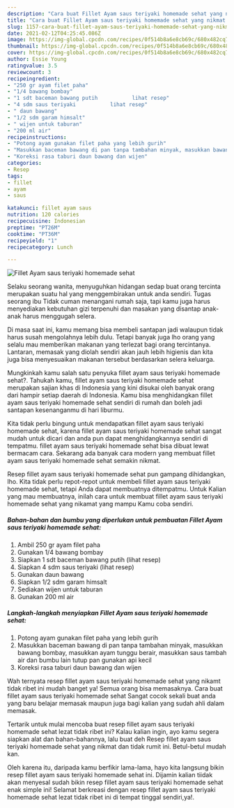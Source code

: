```yaml
---
description: "Cara buat Fillet Ayam saus teriyaki homemade sehat yang nikmat dan Mudah Dibuat"
title: "Cara buat Fillet Ayam saus teriyaki homemade sehat yang nikmat dan Mudah Dibuat"
slug: 1157-cara-buat-fillet-ayam-saus-teriyaki-homemade-sehat-yang-nikmat-dan-mudah-dibuat
date: 2021-02-12T04:25:45.086Z
image: https://img-global.cpcdn.com/recipes/0f514b8a6e8cb69c/680x482cq70/fillet-ayam-saus-teriyaki-homemade-sehat-foto-resep-utama.jpg
thumbnail: https://img-global.cpcdn.com/recipes/0f514b8a6e8cb69c/680x482cq70/fillet-ayam-saus-teriyaki-homemade-sehat-foto-resep-utama.jpg
cover: https://img-global.cpcdn.com/recipes/0f514b8a6e8cb69c/680x482cq70/fillet-ayam-saus-teriyaki-homemade-sehat-foto-resep-utama.jpg
author: Essie Young
ratingvalue: 3.5
reviewcount: 3
recipeingredient:
- "250 gr ayam filet paha"
- "1/4 bawang bombay"
- "1 sdt baceman bawang putih           lihat resep"
- "4 sdm saus teriyaki           lihat resep"
- " daun bawang"
- "1/2 sdm garam himsalt"
- " wijen untuk taburan"
- "200 ml air"
recipeinstructions:
- "Potong ayam gunakan filet paha yang lebih gurih"
- "Masukkan baceman bawang di pan tanpa tambahan minyak, masukkan bawang bombay, masukkan ayam tunggu berair, masukkan saus tambah air dan bumbu lain tutup pan gunakan api kecil"
- "Koreksi rasa taburi daun bawang dan wijen"
categories:
- Resep
tags:
- fillet
- ayam
- saus

katakunci: fillet ayam saus 
nutrition: 120 calories
recipecuisine: Indonesian
preptime: "PT26M"
cooktime: "PT36M"
recipeyield: "1"
recipecategory: Lunch

---
```



![Fillet Ayam saus teriyaki homemade sehat](https://img-global.cpcdn.com/recipes/0f514b8a6e8cb69c/680x482cq70/fillet-ayam-saus-teriyaki-homemade-sehat-foto-resep-utama.jpg)

Selaku seorang wanita, menyuguhkan hidangan sedap buat orang tercinta merupakan suatu hal yang menggembirakan untuk anda sendiri. Tugas seorang ibu Tidak cuman menangani rumah saja, tapi kamu juga harus menyediakan kebutuhan gizi terpenuhi dan masakan yang disantap anak-anak harus menggugah selera.

Di masa  saat ini, kamu memang bisa membeli santapan jadi walaupun tidak harus susah mengolahnya lebih dulu. Tetapi banyak juga lho orang yang selalu mau memberikan makanan yang terlezat bagi orang tercintanya. Lantaran, memasak yang diolah sendiri akan jauh lebih higienis dan kita juga bisa menyesuaikan makanan tersebut berdasarkan selera keluarga. 



Mungkinkah kamu salah satu penyuka fillet ayam saus teriyaki homemade sehat?. Tahukah kamu, fillet ayam saus teriyaki homemade sehat merupakan sajian khas di Indonesia yang kini disukai oleh banyak orang dari hampir setiap daerah di Indonesia. Kamu bisa menghidangkan fillet ayam saus teriyaki homemade sehat sendiri di rumah dan boleh jadi santapan kesenanganmu di hari liburmu.

Kita tidak perlu bingung untuk mendapatkan fillet ayam saus teriyaki homemade sehat, karena fillet ayam saus teriyaki homemade sehat sangat mudah untuk dicari dan anda pun dapat menghidangkannya sendiri di tempatmu. fillet ayam saus teriyaki homemade sehat bisa dibuat lewat bermacam cara. Sekarang ada banyak cara modern yang membuat fillet ayam saus teriyaki homemade sehat semakin nikmat.

Resep fillet ayam saus teriyaki homemade sehat pun gampang dihidangkan, lho. Kita tidak perlu repot-repot untuk membeli fillet ayam saus teriyaki homemade sehat, tetapi Anda dapat membuatnya ditempatmu. Untuk Kalian yang mau membuatnya, inilah cara untuk membuat fillet ayam saus teriyaki homemade sehat yang nikamat yang mampu Kamu coba sendiri.

<!--inarticleads1-->

##### Bahan-bahan dan bumbu yang diperlukan untuk pembuatan Fillet Ayam saus teriyaki homemade sehat:

1. Ambil 250 gr ayam filet paha
1. Gunakan 1/4 bawang bombay
1. Siapkan 1 sdt baceman bawang putih           (lihat resep)
1. Siapkan 4 sdm saus teriyaki           (lihat resep)
1. Gunakan  daun bawang
1. Siapkan 1/2 sdm garam himsalt
1. Sediakan  wijen untuk taburan
1. Gunakan 200 ml air




<!--inarticleads2-->

##### Langkah-langkah menyiapkan Fillet Ayam saus teriyaki homemade sehat:

1. Potong ayam gunakan filet paha yang lebih gurih
1. Masukkan baceman bawang di pan tanpa tambahan minyak, masukkan bawang bombay, masukkan ayam tunggu berair, masukkan saus tambah air dan bumbu lain tutup pan gunakan api kecil
1. Koreksi rasa taburi daun bawang dan wijen




Wah ternyata resep fillet ayam saus teriyaki homemade sehat yang nikamt tidak ribet ini mudah banget ya! Semua orang bisa memasaknya. Cara buat fillet ayam saus teriyaki homemade sehat Sangat cocok sekali buat anda yang baru belajar memasak maupun juga bagi kalian yang sudah ahli dalam memasak.

Tertarik untuk mulai mencoba buat resep fillet ayam saus teriyaki homemade sehat lezat tidak ribet ini? Kalau kalian ingin, ayo kamu segera siapkan alat dan bahan-bahannya, lalu buat deh Resep fillet ayam saus teriyaki homemade sehat yang nikmat dan tidak rumit ini. Betul-betul mudah kan. 

Oleh karena itu, daripada kamu berfikir lama-lama, hayo kita langsung bikin resep fillet ayam saus teriyaki homemade sehat ini. Dijamin kalian tiidak akan menyesal sudah bikin resep fillet ayam saus teriyaki homemade sehat enak simple ini! Selamat berkreasi dengan resep fillet ayam saus teriyaki homemade sehat lezat tidak ribet ini di tempat tinggal sendiri,ya!.

